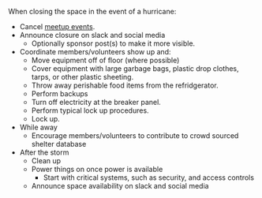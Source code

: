 When closing the space in the event of a hurricane:

  - Cancel [meetup
    events](https://www.meetup.com/Tampa-Hackerspace/events/).
  - Announce closure on slack and social media
      - Optionally sponsor post(s) to make it more visible.
  - Coordinate members/volunteers show up and:
      - Move equipment off of floor (where possible)
      - Cover equipment with large garbage bags, plastic drop clothes,
        tarps, or other plastic sheeting.
      - Throw away perishable food items from the refridgerator.
      - Perform backups
      - Turn off electricity at the breaker panel.
      - Perform typical lock up procedures.
      - Lock up.
  - While away
      - Encourage members/volunteers to contribute to crowd sourced
        shelter database
  - After the storm
      - Clean up
      - Power things on once power is available
          - Start with critical systems, such as security, and access
            controls
      - Announce space availability on slack and social media
